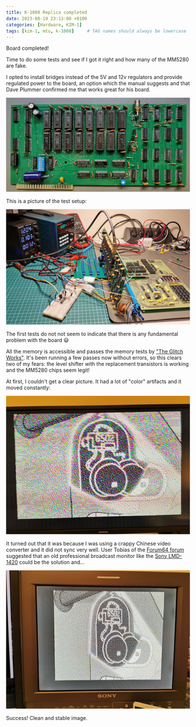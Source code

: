 ```yaml
---
title: K-1008 Replica completed
date: 2023-08-19 23:13:00 +0100
categories: [Hardware, KIM-1]
tags: [kim-1, mtu, k-1008]     # TAG names should always be lowercase
---
```

Board completed!

Time to do some tests and see if I got it right and how many of the MM5280 are fake.

I opted to install bridges instead of the 5V and 12v regulators and provide regulated power to the board, an option which the manual suggests and that Dave Plummer confirmed me that works great for his board.

![img-description](/assets/img/posts/2023-08-19-K-1008-Replica-completed/board-completed.jpg)

This is a picture of the test setup:

![img-description](/assets/img/posts/2023-08-19-K-1008-Replica-completed/test-setup.jpg)

The first tests do not not seem to indicate that there is any fundamental problem with the board :smiley:

All the memory is accessible and passes the memory tests by ["The Glitch Works"](https://github.com/glitchwrks/kim1_memtest). It's been running a few passes now without errors, so this clears two of my fears: the level shifter with the replacement transistors is working and the MM5280 chips seem legit!

At first, I couldn't get a clear picture. It had a lot of "color" artifacts and it moved constantly:

![img-description](/assets/img/posts/2023-08-19-K-1008-Replica-completed/bender.jpg)

It turned out that it was because I was using a crappy Chinese video converter and it did not sync very well. User Tobias of the [Forum64 forum](https://www.forum64.de/) suggested that an old professional broadcast monitor like the [Sony LMD-1420](https://pro.sony/support/res/manuals/2593/e9a36f991c95d8994f4fbff71237f169/25932771M.pdf) could be the solution and...

![img-description](/assets/img/posts/2023-08-19-K-1008-Replica-completed/success.jpg)

Success! Clean and stable image.
